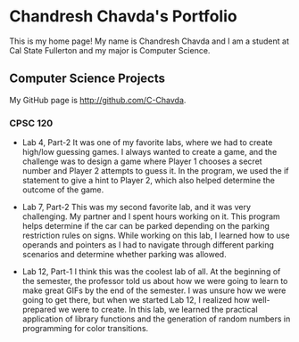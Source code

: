 # Chandresh Chavda's Portfolio 

This is my home page! My name is Chandresh Chavda and I am a student at Cal State Fullerton and my major is Computer Science.

## Computer Science Projects

My GitHub page is http://github.com/C-Chavda.

### CPSC 120
* Lab 4, Part-2
  It was one of my favorite labs, where we had to create high/low guessing games. I always wanted to create a game, and the challenge was to design a game where Player 1 chooses a secret number and Player 2 attempts to guess it. In the program, we used the if statement to give a hint to Player 2, which also helped determine the outcome of the game.

* Lab 7, Part-2
  This was my second favorite lab, and it was very challenging. My partner and I spent hours working on it. This program helps determine if the car can be parked depending on the parking restriction rules on signs. While working on this lab, I learned how to use operands and pointers as I had to navigate through different parking scenarios and determine whether parking was allowed.

* Lab 12, Part-1
  I think this was the coolest lab of all. At the beginning of the semester, the professor told us about how we were going to learn to make great GIFs by the end of the semester. I was unsure how we were going to get there, but when we started Lab 12, I realized how well-prepared we were to create. In this lab, we learned the practical application of library functions and the generation of random numbers in programming for color transitions.

